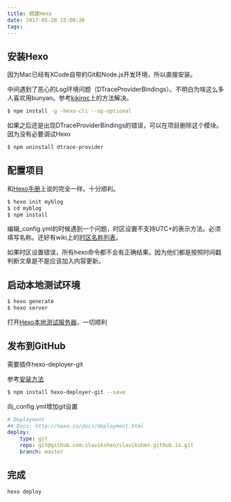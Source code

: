 ```yaml
---
title: 搭建Hexo
date: 2017-05-28 15:00:26
tags:
---
```


## 安装Hexo

因为Mac已经有XCode自带的Git和Node.js开发环境，所以直接安装。

中间遇到了恶心的Log环境问题（DTraceProviderBindings）。不明白为啥这么多人喜欢用bunyan。参考[kikiroc](https://kikoroc.com/2016/05/04/resolve-hexo-DTraceProviderBindings-MODULE-NOT-FOUND.html)上的方法解决。

```sh
$ npm install -g -hexo-cli --op-optional
```

如果之后还是出现DTraceProviderBindings的错误，可以在项目删除这个模块。因为没有必要调试Hexo
```sh
$ npm uninstall dtrace-provider
```

## 配置项目

和[Hexo手册](https://hexo.io/docs/setup.html)上说的完全一样。十分顺利。

```sh
$ hexo init myblog
$ cd myblog
$ npm install
```

编辑_config.yml的时候遇到一个问题，时区设置不支持UTC+的表示方法。必须填写名称。还好有wiki上的[时区名称列表](https://en.wikipedia.org/wiki/List_of_tz_database_time_zones)。

如果时区设置错误，所有hexo命令都不会有正确结果。因为他们都是按照时间戳判断文章是不是应该加入内容更新。


## 启动本地测试环境

```sh
$ hexo generate
$ hexo server
```

打开[Hexo本地测试服务器](http://localhost:4000/)，一切顺利

## 发布到GitHub

需要插件hexo-deployer-git

参考[安装方法](https://gist.github.com/btfak/18938572f5df000ebe06fbd1872e4e39)

```sh
$ npm install hexo-deployer-git --save
```

向_config.yml增加git设置

```yml
# Deployment
## Docs: http://hexo.io/docs/deployment.html
deploy:
	type: git
	repo: git@github.com:slavikshen/slavikshen.github.io.git
	branch: master
```

## 完成

```sh
hexo deploy
```








